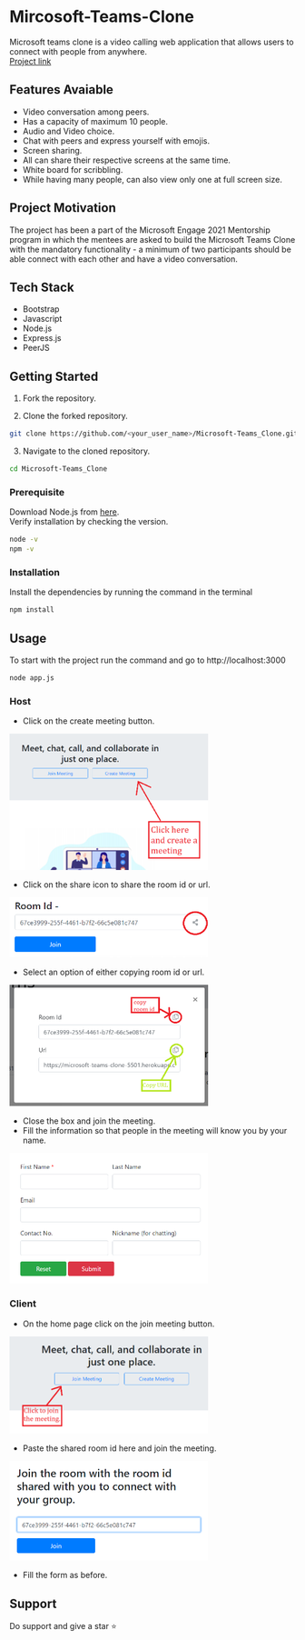 # Mircosoft-Teams-Clone

Microsoft teams clone is a video calling web application that allows users to connect with people from anywhere.
<br>
[Project link](https://microsoft-teams-clone-5501.herokuapp.com/)

## Features Avaiable

- Video conversation among peers.
- Has a capacity of maximum 10 people.
- Audio and Video choice.
- Chat with peers and express yourself with emojis.
- Screen sharing.
- All can share their respective screens at the same time.
- White board for scribbling.
- While having many people, can also view only one at full screen size.


## Project Motivation

The project has been a part of the Microsoft Engage 2021 Mentorship program in which the mentees are asked to build the Microsoft Teams Clone with the mandatory functionality - a minimum of two participants should be able connect with each other and have a video conversation.

## Tech Stack
- Bootstrap
- Javascript
- Node.js
- Express.js
- PeerJS

## Getting Started

1. Fork the repository.
 
2. Clone the forked repository.
```bash
git clone https://github.com/<your_user_name>/Microsoft-Teams_Clone.git
```

3. Navigate to the cloned repository.
```bash
cd Microsoft-Teams_Clone
```

### Prerequisite

Download Node.js from [here](https://nodejs.org/en/download/).
<br>
Verify installation by checking the version.
```bash
node -v
npm -v
```

### Installation
Install the dependencies by running the command in the terminal
```bash
npm install
```

## Usage

To start with the project run the command and go to http://localhost:3000
```bash
node app.js
```
### Host

- Click on the create meeting button.
<img src="public/images/Page1.png" alt="Page-1" width="350"/>

- Click on the share icon to share the room id or url.
<img src="public/images/Page2.png" alt="Page-2" width="350"/>

- Select an option of either copying room id or url.
<img src="public/images/Page3.png" alt="Page-3" width="350"/>

- Close the box and join the meeting.
- Fill the information so that people in the meeting will know you by your name.
<img src="public/images/Page4.png" alt="Page-4" width="350"/>

### Client

- On the home page click on the join meeting button.
<img src="public/images/Page5.png" alt="Page-5" width="350"/>

- Paste the shared room id here and join the meeting. 
<img src="public/images/Page6.png" alt="Page-6" width="350"/>

- Fill the form as before.

## Support

Do support and give a star :star:
